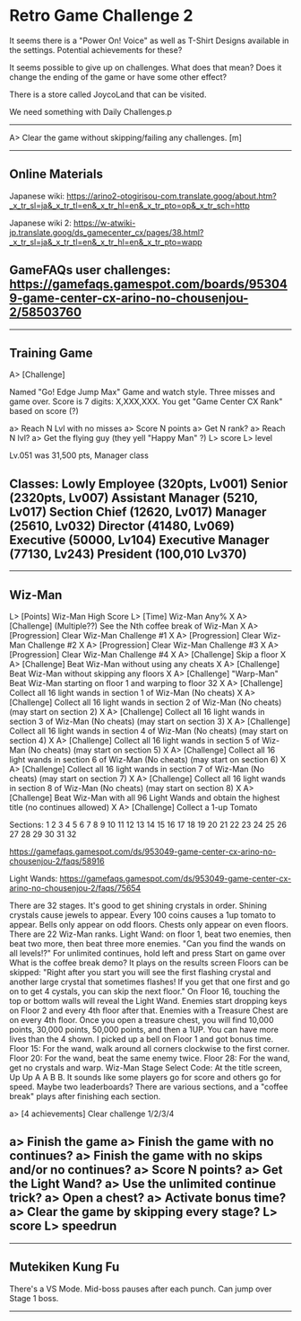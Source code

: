 # Retro Game Challenge 2

It seems there is a "Power On! Voice" as well as
T-Shirt Designs available in the settings. Potential
achievements for these?

It seems possible to give up on challenges. What does that mean? Does it change the ending of the game or have some other effect?

There is a store called JoycoLand that can be visited.

We need something with Daily Challenges.p

---

A> Clear the game without skipping/failing any challenges. [m]

---
## Online Materials
Japanese wiki: https://arino2-otogirisou-com.translate.goog/about.htm?_x_tr_sl=ja&_x_tr_tl=en&_x_tr_hl=en&_x_tr_pto=op&_x_tr_sch=http

Japanese wiki 2: https://w-atwiki-jp.translate.goog/ds_gamecenter_cx/pages/38.html?_x_tr_sl=ja&_x_tr_tl=en&_x_tr_hl=en&_x_tr_pto=wapp

GameFAQs user challenges: https://gamefaqs.gamespot.com/boards/953049-game-center-cx-arino-no-chousenjou-2/58503760
---

---
## Training Game

A> [Challenge]

Named "Go! Edge Jump Max"
Game and watch style.
Three misses and game over.
Score is 7 digits: X,XXX,XXX.
You get "Game Center CX Rank" based on score (?)

a> Reach N Lvl with no misses
a> Score N points
a> Get N rank?
a> Reach N lvl?
a> Get the flying guy (they yell "Happy Man" ?)
L> score
L> level

Lv.051 was 31,500 pts, Manager class

Classes:
Lowly Employee (320pts, Lv001)
Senior (2320pts, Lv007)
Assistant Manager (5210, Lv017)
Section Chief (12620, Lv017)
Manager (25610, Lv032)
Director (41480, Lv069)
Executive (50000, Lv104)
Executive Manager (77130, Lv243)
President (100,010 Lv370)
---


---
## Wiz-Man

L> [Points] Wiz-Man High Score
L> [Time] Wiz-Man Any%
X A> [Challenge] (Multiple??) See the Nth coffee break of Wiz-Man
X A> [Progression] Clear Wiz-Man Challenge #1
X A> [Progression] Clear Wiz-Man Challenge #2
X A> [Progression] Clear Wiz-Man Challenge #3
X A> [Progression] Clear Wiz-Man Challenge #4
X A> [Challenge] Skip a floor
X A> [Challenge] Beat Wiz-Man without using any cheats
X A> [Challenge] Beat Wiz-Man without skipping any floors
X A> [Challenge] "Warp-Man" Beat Wiz-Man starting on floor 1 and warping to floor 32
X A> [Challenge] Collect all 16 light wands in section 1 of Wiz-Man (No cheats)
X A> [Challenge] Collect all 16 light wands in section 2 of Wiz-Man (No cheats) (may start on section 2)
X A> [Challenge] Collect all 16 light wands in section 3 of Wiz-Man (No cheats) (may start on section 3)
X A> [Challenge] Collect all 16 light wands in section 4 of Wiz-Man (No cheats) (may start on section 4)
X A> [Challenge] Collect all 16 light wands in section 5 of Wiz-Man (No cheats) (may start on section 5)
X A> [Challenge] Collect all 16 light wands in section 6 of Wiz-Man (No cheats) (may start on section 6)
X A> [Challenge] Collect all 16 light wands in section 7 of Wiz-Man (No cheats) (may start on section 7)
X A> [Challenge] Collect all 16 light wands in section 8 of Wiz-Man (No cheats) (may start on section 8)
X A> [Challenge] Beat Wiz-Man with all 96 Light Wands and obtain the highest title (no continues allowed)
X A> [Challenge] Collect a 1-up Tomato

Sections:
1 2 3 4 5 6
7 8 9 10 11 12
13 14 15 16 17
18 19 20 21 22
23 24 25 26 27
28 29 30 31 32

https://gamefaqs.gamespot.com/ds/953049-game-center-cx-arino-no-chousenjou-2/faqs/58916

Light Wands: https://gamefaqs.gamespot.com/ds/953049-game-center-cx-arino-no-chousenjou-2/faqs/75654

There are 32 stages.
It's good to get shining crystals in order.
Shining crystals cause jewels to appear.
Every 100 coins causes a 1up tomato to appear.
Bells only appear on odd floors.
Chests only appear on even floors.
There are 22 Wiz-Man ranks.
Light Wand: on floor 1, beat two enemies, then beat two more, then beat three more enemies.
"Can you find the wands on all levels!?"
For unlimited continues, hold left and press Start on game over
What is the coffee break demo? It plays on the results screen
Floors can be skipped: "Right after you start you will see the first flashing crystal and another large crystal that sometimes flashes! If you get that one first and go on to get 4 cystals, you can skip the next floor."
On Floor 16, touching the top or bottom walls will reveal the Light Wand.
Enemies start dropping keys on Floor 2 and every 4th floor after that.
Enemies with a Treasure Chest are on every 4th floor. Once you open a treasure chest, you will find 10,000 points, 30,000 points, 50,000 points, and then a 1UP.
You can have more lives than the 4 shown.
I picked up a bell on Floor 1 and got bonus time.
Floor 15: For the wand, walk around all corners clockwise to the first corner.
Floor 20: For the wand, beat the same enemy twice.
Floor 28: For the wand, get no crystals and warp.
Wiz-Man Stage Select Code: At the title screen, Up Up A A B B.
It sounds like some players go for score and others go for speed. Maybe two leaderboards?
There are various sections, and a "coffee break" plays after finishing each section.

a> [4 achievements] Clear challenge 1/2/3/4

a> Finish the game
a> Finish the game with no continues?
a> Finish the game with no skips and/or no continues?
a> Score N points?
a> Get the Light Wand?
a> Use the unlimited continue trick?
a> Open a chest?
a> Activate bonus time?
a> Clear the game by skipping every stage?
L> score
L> speedrun
---


---
## Mutekiken Kung Fu

There's a VS Mode.
Mid-boss pauses after each punch.
Can jump over Stage 1 boss.


---